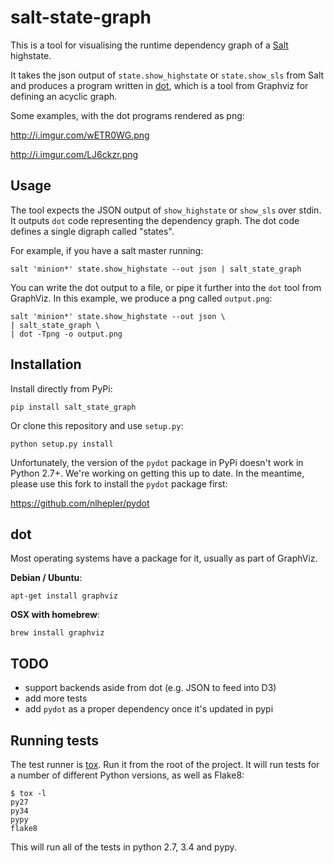 # salt-state-graph

This is a tool for visualising the runtime dependency graph of a
[Salt](https://github.com/saltstack/salt) highstate.

It takes the json output of `state.show_highstate` or `state.show_sls` from
Salt and produces a program written in
[dot](http://www.graphviz.org/doc/info/lang.html), which is a tool from
Graphviz for defining an acyclic graph.  

Some examples, with the dot programs rendered as png:

http://i.imgur.com/wETR0WG.png

http://i.imgur.com/LJ6ckzr.png

## Usage

The tool expects the JSON output of `show_highstate` or `show_sls` over stdin.
It outputs `dot` code representing the dependency graph. The dot code defines a
single digraph called "states".

For example, if you have a salt master running:

	salt 'minion*' state.show_highstate --out json | salt_state_graph

You can write the dot output to a file, or pipe it further into the `dot` tool
from GraphViz. In this example, we produce a png called `output.png`:

	salt 'minion*' state.show_highstate --out json \
	| salt_state_graph \
	| dot -Tpng -o output.png


## Installation

Install directly from PyPi:

	pip install salt_state_graph

Or clone this repository and use `setup.py`:

	python setup.py install

Unfortunately, the version of the `pydot` package in PyPi doesn't work in
Python 2.7+. We're working on getting this up to date. In the meantime, please
use this fork to install the `pydot` package first:

https://github.com/nlhepler/pydot


## dot

Most operating systems have a package for it, usually as part of GraphViz.

**Debian / Ubuntu**:

	apt-get install graphviz

**OSX with homebrew**:

	brew install graphviz

## TODO

* support backends aside from dot (e.g. JSON to feed into D3)
* add more tests
* add `pydot` as a proper dependency once it's updated in pypi

## Running tests

The test runner is [tox](https://tox.readthedocs.org/en/latest/). Run it from
the root of the project. It will run tests for a number of different Python
versions, as well as Flake8:

	$ tox -l
	py27
	py34
	pypy
	flake8

This will run all of the tests in python 2.7, 3.4 and pypy.
